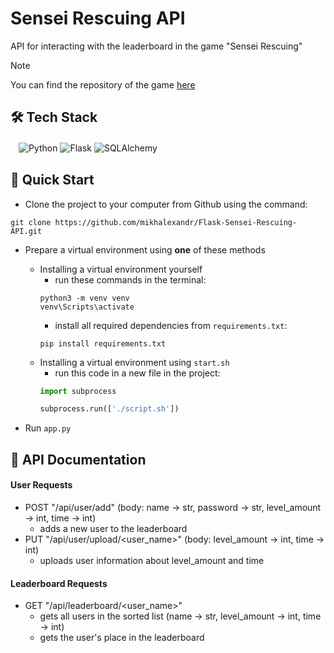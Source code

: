 # Sensei Rescuing API
API for interacting with the leaderboard in the game "Sensei Rescuing"

> [!NOTE]
> You can find the repository of the game [here](https://github.com/mikhalexandr/PyGame-Sensei-Rescuing)

## 🛠️ Tech Stack
ㅤ![Python](https://img.shields.io/badge/python-3670A0?style=for-the-badge&logo=python&logoColor=ffdd54)
![Flask](https://img.shields.io/badge/flask-%23000.svg?style=for-the-badge&logo=flask&logoColor=white)
![SQLAlchemy](https://img.shields.io/badge/sqlalchemy-4479A1.svg?style=for-the-badge&logo=mysql&logoColor=white)

## 🎯 Quick Start
* Clone the project to your computer from Github using the command:
```
git clone https://github.com/mikhalexandr/Flask-Sensei-Rescuing-API.git
```

* Prepare a virtual environment using **one** of these methods
   - Installing a virtual environment yourself
      + run these commands in the terminal:
      ```
      python3 -m venv venv
      venv\Scripts\activate
      ```
      + install all required dependencies from `requirements.txt`:
      ```
      pip install requirements.txt
      ```
  - Installing a virtual environment using `start.sh`
      + run this code in a new file in the project:
      ```python
      import subprocess

      subprocess.run(['./script.sh'])
      ```

* Run `app.py`

## 📝 API Documentation
#### User Requests
* POST "/api/user/add" (body: name -> str, password -> str, level_amount -> int, time -> int)  
  - adds a new user to the leaderboard
* PUT "/api/user/upload/<user_name>" (body: level_amount -> int, time -> int)  
  - uploads user information about level_amount and time
#### Leaderboard Requests
* GET "/api/leaderboard/<user_name>"  
  - gets all users in the sorted list (name -> str, level_amount -> int, time -> int)
  - gets the user's place in the leaderboard 

